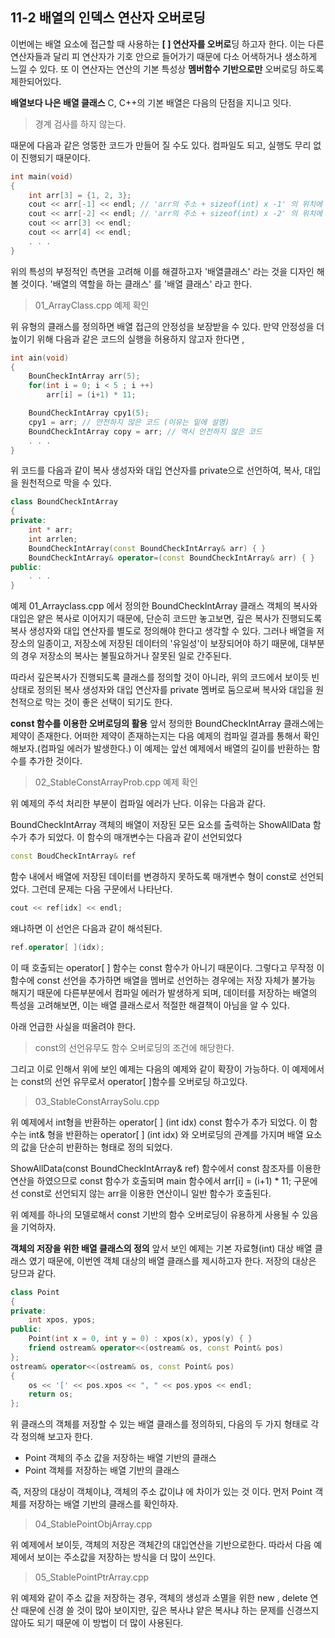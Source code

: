 11-2 배열의 인덱스 연산자 오버로딩
---

이번에는 배열 요소에 접근할 때 사용하는 **[ ] 연산자를 오버로**딩 하고자 한다. 이는 다른 연산자들과 달리 피 연산자가 기호 안으로 들어가기 때문에 다소 어색하거나 생소하게 느낄 수 있다. 또 이 연산자는 연산의 기본 특성상 **멤버함수 기반으로만** 오버로딩 하도록 제한되어있다.

**배열보다 나은 배열 클래스**
C, C++의 기본 배열은 다음의 단점을 지니고 잇다.
> 경계 검사를 하지 않는다.

때문에 다음과 같은 엉뚱한 코드가 만들어 질 수도 있다. 컴파일도 되고, 실행도 무리 없이 진행되기 때문이다.

``` C++
int main(void)
{
    int arr[3] = {1, 2, 3};
    cout << arr[-1] << endl; // 'arr의 주소 + sizeof(int) x -1' 의 위치에 접근
    cout << arr[-2] << endl; // 'arr의 주소 + sizeof(int) x -2' 의 위치에 접근
    cout << arr[3] << endl;
    cout << arr[4] << endl;
    . . . 
}
```
위의 특성의 부정적인 측면을 고려해 이를 해결하고자 '배열클래스' 라는 것을 디자인 해볼 것이다. '배열의 역할을 하는 클래스' 를 '배열 클래스' 라고 한다.

> 01_ArrayClass.cpp 예제 확인

위 유형의 클래스를 정의하면 배열 접근의 안정성을 보장받을 수 있다. 만약 안정성을 더 높이기 위해 다음과 같은 코드의 실행을 허용하지 않고자 한다면 ,
``` C++
int ain(void)
{
    BounCheckIntArray arr(5);
    for(int i = 0; i < 5 ; i ++)
        arr[i] = (i+1) * 11;

    BoundCheckIntArray cpy1(5);
    cpy1 = arr; // 안전하지 않은 코드 (이유는 밑에 설명)
    BoundCheckIntArray copy = arr; // 역시 안전하지 않은 코드
    . . . 
}
```

위 코드를 다음과 같이 복사 생성자와 대입 연산자를 private으로 선언하여, 복사, 대입을 원천적으로 막을 수 있다. 
``` C++
class BoundCheckIntArray
{
private:
    int * arr;
    int arrlen;
    BoundCheckIntArray(const BoundCheckIntArray& arr) { }
    BoundCheckIntArray& operator=(const BoundCheckIntArray& arr) { }
public: 
    . . .
}
```

예제 01_Arrayclass.cpp 에서 정의한 BoundCheckIntArray 클래스 객체의 복사와 대입은 얕은 복사로 이어지기 때문에, 단순히 코드만 놓고보면, 깊은 복사가 진행되도록 복사 생성자와 대입 연산자를 별도로 정의해야 한다고 생각할 수 있다.
그러나 배열을 저장소의 일종이고, 저장소에 저장된 데이터의 '유일성'이 보장되어야 하기 때문에, 대부분의 경우 저장소의 복사는 불필요하거나 잘못된 일로 간주된다.

따라서 깊은복사가 진행되도록 클래스를 정의할 것이 아니라, 위의 코드에서 보이듯 빈 상태로 정의된 복사 생성자와 대입 연산자를 private 멤버로 둠으로써 복사와 대입을 원천적으로 막는 것이 좋은 선택이 되기도 한다.

**const 함수를 이용한 오버로딩의 활용**
앞서 정의한 BoundCheckIntArray 클래스에는 제약이 존재한다. 어떠한 제약이 존재하는지는 다음 예제의 컴파일 결과를 통해서 확인해보자.(컴파일 에러가 발생한다.)
이 예제는 앞선 예제에서 배열의 길이를 반환하는 함수를 추가한 것이다.

> 02_StableConstArrayProb.cpp 예제 확인

위 예제의 주석 처리한 부분이 컴파일 에러가 난다. 이유는 다음과 같다.

BoundCheckIntArray 객체의 배열이 저장된 모든 요소를 출력하는 ShowAllData 함수가 추가 되었다. 이 함수의 매개변수는 다음과 같이 선언되었다
``` C++
const BoudCheckIntArray& ref
```
함수 내에서 배열에 저장된 데이터를 변경하지 못하도록 매개변수 형이 const로 선언되었다.
그런데 문제는 다음 구문에서 나타난다.

``` C++
cout << ref[idx] << endl;
``` 
왜냐하면 이 선언은 다음과 같이 해석된다.
``` C++
ref.operator[ ](idx);
```
 이 때 호출되는 operator[ ] 함수는 const 함수가 아니기 때문이다. 그렇다고 무작정 이 함수에 const 선언을 추가하면 배열을 멤버로 선언하는 경우에는 저장 자체가 불가능 해지기 때문에 다른부분에서 컴파일 에러가 발생하게 되며, 데이터를 저장하는 배열의 특성을 고려해보면, 이는 배열 클래스로서 적절한 해결책이 아님을 알 수 있다.

아래 언급한 사실을 떠올려야 한다.
> const의 선언유무도 함수 오버로딩의 조건에 해당한다.

그리고 이로 인해서 위에 보인 예제는 다음의 예제와 같이 확장이 가능하다.
이 예제에서는 const의 선언 유무로서 operator[ ]함수를 오버로딩 하고있다.
> 03_StableConstArraySolu.cpp

위 예제에서 int형을 반환하는 operator[ ] (int idx) const 함수가 추가 되었다.
이 함수는 int& 형을 반환하는 operator[ ] (int idx) 와 오버로딩의 관계를 가지며 배열 요소의 값을 단순히 반환하는 형태로 정의 되었다.

ShowAllData(const BoundCheckIntArray& ref)
함수에서 const 참조자를 이용한 연산을 하였으므로 const 함수가 호출되며
main 함수에서 arr[i] = (i+1) * 11; 구문에선 const로 선언되지 않는 arr을 이용한 연산이니 일반 함수가 호출된다.

위 예제를 하나의 모델로해서 const 기반의 함수 오버로딩이 유용하게 사용될 수 있음을 기억하자.

**객체의 저장을 위한 배열 클래스의 정의**
앞서 보인 예제는 기본 자료형(int) 대상 배열 클래스 였기 때문에, 이번엔 객체 대상의 배열 클래스를 제시하고자 한다. 저장의 대상은 당므과 같다.

``` C++
class Point
{
private:
    int xpos, ypos;
public:
    Point(int x = 0, int y = 0) : xpos(x), ypos(y) { }
    friend ostream& operator<<(ostream& os, const Point& pos)
};
ostream& operator<<(ostream& os, const Point& pos)
{
    os << '[' << pos.xpos << ", " << pos.ypos << endl;
    return os;   
};
```
위 클래스의 객체를 저장할 수 있는 배열 클래스를 정의하되, 다음의 두 가지 형태로 각각 정의해 보고자 한다.
* Point 객체의 주소 값을 저장하는 배열 기반의 클래스
* Point 객체를 저장하는 배열 기반의 클래스

즉, 저장의 대상이 객체이냐, 객체의 주소 값이냐 에 차이가 있는 것 이다. 먼저 Point 객체를 저장하는 배열 기반의 클래스를 확인하자.

> 04_StablePointObjArray.cpp

위 예제에서 보이듯, 객체의 저장은 객체간의 대입연산을 기반으로한다. 따라서 다음 예제에서 보이는 주소값을 저장하는 방식을 더 많이 쓰인다.

> 05_StablePointPtrArray.cpp

위 예제와 같이 주소 값을 저장하는 경우, 객체의 생성과 소멸을 위한 new , delete 연산 때문에 신경 쓸 것이 많아 보이지만, 깊은 복사냐 얕은 복사냐 하는 문제를 신경쓰지 않아도 되기 때문에 이 방법이 더 많이 사용된다.